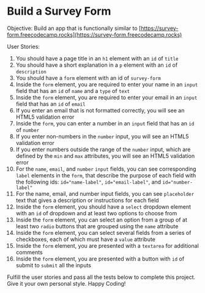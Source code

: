 # Build a Survey Form

Objective: Build an app that is functionally similar to [https://survey-form.freecodecamp.rocks](https://survey-form.freecodecamp.rocks)

User Stories:

1. You should have a page title in an `h1` element with an `id` of `title`
2. You should have a short explanation in a `p` element with an `id` of `description`
3. You should have a `form` element with an id of `survey-form`
4. Inside the `form` element, you are required to enter your name in an `input` field that has an `id` of `name` and a `type` of `text`
5. Inside the `form` element, you are required to enter your email in an `input` field that has an `id` of `email`
6. If you enter an email that is not formatted correctly, you will see an HTML5 validation error
7. Inside the `form`, you can enter a number in an `input` field that has an `id` of `number`
8. If you enter non-numbers in the `number` input, you will see an HTML5 validation error
9. If you enter numbers outside the range of the `number` input, which are defined by the `min` and `max` attributes, you will see an HTML5 validation error
10. For the `name`, `email`, and `number` `input` fields, you can see corresponding `label` elements in the `form`, that describe the purpose of each field with the following ids: `id="name-label"`, `id="email-label"`, and `id="number-label"`
11. For the name, email, and number input fields, you can see `placeholder` text that gives a description or instructions for each field
12. Inside the `form` element, you should have a `select` dropdown element with an `id` of dropdown and at least two options to choose from
13. Inside the `form` element, you can select an option from a group of at least two `radio` buttons that are grouped using the `name` attribute
14. Inside the `form` element, you can select several fields from a series of checkboxes, each of which must have a `value` attribute
15. Inside the `form` element, you are presented with a `textarea` for additional comments
16. Inside the `form` element, you are presented with a button with `id` of submit to `submit` all the inputs

Fulfill the user stories and pass all the tests below to complete this project. Give it your own personal style. Happy Coding!
